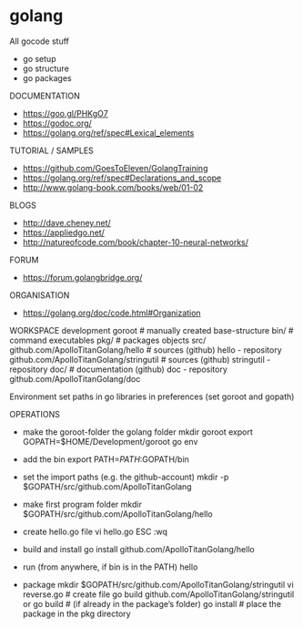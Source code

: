 # golang
All gocode stuff

- go setup
- go structure
- go packages


DOCUMENTATION
- https://goo.gl/PHKgO7
- https://godoc.org/
- https://golang.org/ref/spec#Lexical_elements

TUTORIAL / SAMPLES
- https://github.com/GoesToEleven/GolangTraining
- https://golang.org/ref/spec#Declarations_and_scope
- http://www.golang-book.com/books/web/01-02

BLOGS
- http://dave.cheney.net/
- https://appliedgo.net/
- http://natureofcode.com/book/chapter-10-neural-networks/

FORUM
- https://forum.golangbridge.org/

ORGANISATION
- https://golang.org/doc/code.html#Organization


WORKSPACE
    development
        goroot                                          # manually created base-structure
            bin/                                        # command executables
            pkg/                                        # packages objects
            src/
                github.com/ApolloTitanGolang/hello      # sources (github) hello - repository
                github.com/ApolloTitanGolang/stringutil # sources (github) stringutil - repository
            doc/                                        # documentation (github) doc - repository
                github.com/ApolloTitanGolang/doc

Environment
    set paths in go libraries in preferences (set goroot and gopath)

OPERATIONS

- make the goroot-folder the golang folder
    mkdir goroot
    export GOPATH=$HOME/Development/goroot
    go env

- add the bin
 	export PATH=$PATH:$GOPATH/bin

- set the import paths (e.g. the github-account)
    mkdir -p $GOPATH/src/github.com/ApolloTitanGolang

- make first program folder
    mkdir $GOPATH/src/github.com/ApolloTitanGolang/hello

- create hello.go file
	vi hello.go
	ESC :wq

- build and install
    go install github.com/ApolloTitanGolang/hello

- run (from anywhere, if bin is in the PATH)
	hello

- package
	mkdir $GOPATH/src/github.com/ApolloTitanGolang/stringutil
	vi reverse.go							                    # create file
	go build github.com/ApolloTitanGolang/stringutil
	or go build 							                    # (if already in the package’s folder)
	go install							                        # place the package in the pkg directory